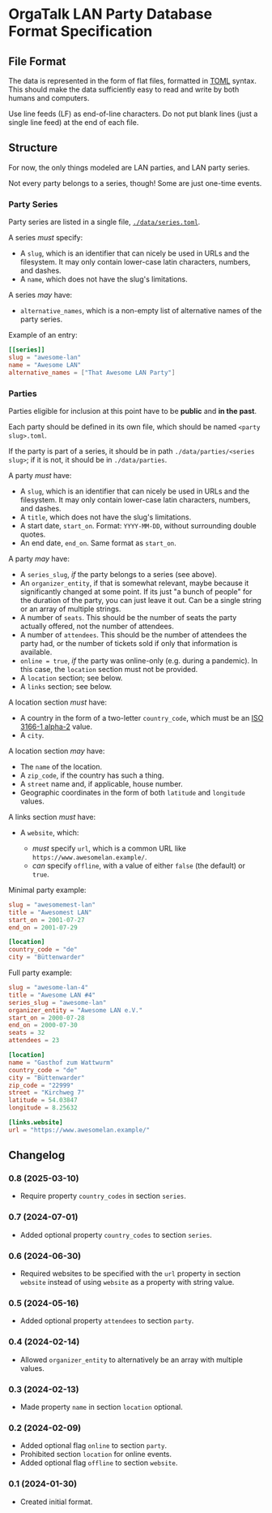 # OrgaTalk LAN Party Database Format Specification


## File Format

The data is represented in the form of flat files, formatted in
[TOML](https://toml.io/) syntax. This should make the data sufficiently
easy to read and write by both humans and computers.

Use line feeds (LF) as end-of-line characters. Do not put blank lines
(just a single line feed) at the end of each file.


## Structure

For now, the only things modeled are LAN parties, and LAN party series.

Not every party belongs to a series, though! Some are just one-time
events.


### Party Series

Party series are listed in a single file,
[`./data/series.toml`](./data/series.toml).

A series *must* specify:

* A `slug`, which is an identifier that can nicely be used in URLs and
  the filesystem. It may only contain lower-case latin characters,
  numbers, and dashes.
* A `name`, which does not have the slug's limitations.

A series *may* have:

* `alternative_names`, which is a non-empty list of alternative names of
  the party series.

Example of an entry:

```toml
[[series]]
slug = "awesome-lan"
name = "Awesome LAN"
alternative_names = ["That Awesome LAN Party"]
```


### Parties

Parties eligible for inclusion at this point have to be **public** and
**in the past**.

Each party should be defined in its own file, which should be named
`<party slug>.toml`.

If the party is part of a series, it should be in path
`./data/parties/<series slug>`; if it is not, it should be in
`./data/parties`.

A party *must* have:

* A `slug`, which is an identifier that can nicely be used in URLs and
  the filesystem. It may only contain lower-case latin characters,
  numbers, and dashes.
* A `title`, which does not have the slug's limitations.
* A start date, `start_on`. Format: `YYYY-MM-DD`, without surrounding
  double quotes.
* An end date, `end_on`. Same format as `start_on`.

A party *may* have:

* A `series_slug`, *if* the party belongs to a series (see above).
* An `organizer_entity`, if that is somewhat relevant, maybe because it
  significantly changed at some point. If its just "a bunch of people"
  for the duration of the party, you can just leave it out. Can be a
  single string or an array of multiple strings.
* A number of `seats`. This should be the number of seats the party
  actually offered, not the number of attendees.
* A number of `attendees`. This should be the number of attendees the
  party had, or the number of tickets sold if only that information is
  available.
* `online = true`, *if* the party was online-only (e.g. during a
  pandemic). In this case, the `location` section must not be provided.
* A `location` section; see below.
* A `links` section; see below.

A location section *must* have:

* A country in the form of a two-letter `country_code`, which must be an
  [ISO 3166-1 alpha-2](https://en.wikipedia.org/wiki/List_of_ISO_3166_country_codes)
  value.
* A `city`.

A location section *may* have:

* The `name` of the location.
* A `zip_code`, if the country has such a thing.
* A `street` name and, if applicable, house number.
* Geographic coordinates in the form of both `latitude` and `longitude`
  values.

A links section *must* have:

* A `website`, which:

  * *must* specify `url`, which is a common URL like
    `https://www.awesomelan.example/`.
  * *can* specify `offline`, with a value of either `false` (the
    default) or `true`.


Minimal party example:

```toml
slug = "awesomemest-lan"
title = "Awesomest LAN"
start_on = 2001-07-27
end_on = 2001-07-29

[location]
country_code = "de"
city = "Büttenwarder"
```

Full party example:

```toml
slug = "awesome-lan-4"
title = "Awesome LAN #4"
series_slug = "awesome-lan"
organizer_entity = "Awesome LAN e.V."
start_on = 2000-07-28
end_on = 2000-07-30
seats = 32
attendees = 23

[location]
name = "Gasthof zum Wattwurm"
country_code = "de"
city = "Büttenwarder"
zip_code = "22999"
street = "Kirchweg 7"
latitude = 54.03847
longitude = 8.25632

[links.website]
url = "https://www.awesomelan.example/"
```


## Changelog


### 0.8 (2025-03-10)

* Require property `country_codes` in section `series`.


### 0.7 (2024-07-01)

* Added optional property `country_codes` to section `series`.


### 0.6 (2024-06-30)

* Required websites to be specified with the `url` property in section
  `website` instead of using `website` as a property with string value.


### 0.5 (2024-05-16)

* Added optional property `attendees` to section `party`.


### 0.4 (2024-02-14)

* Allowed `organizer_entity` to alternatively be an array with multiple
  values.


### 0.3 (2024-02-13)

* Made property `name` in section `location` optional.


### 0.2 (2024-02-09)

* Added optional flag `online` to section `party`.
* Prohibited section `location` for online events.
* Added optional flag `offline` to section `website`.


### 0.1 (2024-01-30)

* Created initial format.
